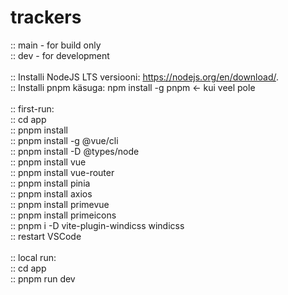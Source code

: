 # trackers

:: main - for build only \
:: dev - for development \
\
:: Installi NodeJS LTS versiooni: https://nodejs.org/en/download/. \
:: Installi pnpm käsuga: npm install -g pnpm <- kui veel pole \
\
:: first-run: \
:: cd app \
:: pnpm install \
:: pnpm install -g @vue/cli \
:: pnpm install -D @types/node \
:: pnpm install vue \
:: pnpm install vue-router \
:: pnpm install pinia \
:: pnpm install axios \
:: pnpm install primevue \
:: pnpm install primeicons \
:: pnpm i -D vite-plugin-windicss windicss \
:: restart VSCode \
\
:: local run: \
:: cd app \
:: pnpm run dev
